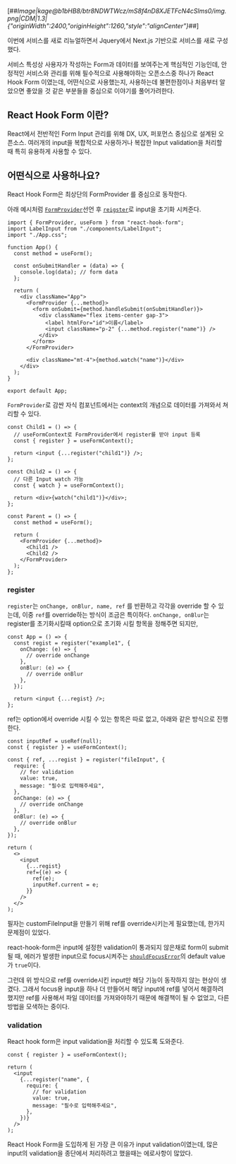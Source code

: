 [##_Image|kage@b1bHB8/btr8NDWTWcz/mS8f4nD8XJETFcN4cSlms0/img.png|CDM|1.3|{"originWidth":2400,"originHeight":1260,"style":"alignCenter"}_##]

이번에 서비스를 새로 리뉴얼하면서 Jquery에서 Next.js 기반으로 서비스를 새로 구성했다.

서비스 특성상 사용자가 작성하는 Form과 데이터를 보여주는게 핵심적인 기능인데, 안정적인 서비스와 관리를 위해 필수적으로 사용해야하는 오픈소스중 하나가 React Hook Form 이였는데, 어떤식으로 사용했는지, 사용하는데 불편한점이나 처음부터 알았으면 좋았을 것 같은 부분들을 중심으로 이야기를 풀어가려한다.

## React Hook Form 이란?

React에서 전반적인 Form Input 관리를 위해 DX, UX, 퍼포먼스 중심으로 설계된 오픈소스.
여러개의 input을 복합적으로 사용하거나 복잡한 Input validation을 처리할 때 특히 유용하게 사용할 수 있다.

## 어떤식으로 사용하나요?

React Hook Form은 최상단의 FormProvider 를 중심으로 동작한다.

아래 예시처럼 [`FormProvider`](https://react-hook-form.com/api/formprovider/)선언 후 [`reigster`](https://react-hook-form.com/api/useform/register/)로 input을 초기화 시켜준다.

```tsx
import { FormProvider, useForm } from "react-hook-form";
import LabelInput from "./components/LabelInput";
import "./App.css";

function App() {
  const method = useForm();

  const onSubmitHandler = (data) => {
    console.log(data); // form data
  };

  return (
    <div className="App">
      <FormProvider {...method}>
        <form onSubmit={method.handleSubmit(onSubmitHandler)}>
          <div className="flex items-center gap-3">
            <label htmlFor="id">이름</label>
            <input className="p-2" {...method.register("name")} />
          </div>
        </form>
      </FormProvider>

      <div className="mt-4">{method.watch("name")}</div>
    </div>
  );
}

export default App;
```

`FormProvider`로 감싼 자식 컴포넌트에서는 context의 개념으로 데이터를 가져와서 쳐리할 수 있다.

```tsx
const Child1 = () => {
  // useFormContext로 FormProvider에서 register를 받아 input 등록
  const { register } = useFormContext();

  return <input {...register("child1")} />;
};

const Child2 = () => {
  // 다른 Input watch 가능
  const { watch } = useFormContext();

  return <div>{watch("child1")}</div>;
};

const Parent = () => {
  const method = useForm();

  return (
    <FormProvider {...method}>
      <Child1 />
      <Child2 />
    </FormProvider>
  );
};
```

### register

`register`는 `onChange, onBlur, name, ref` 를 반환하고 각각을 override 할 수 있는데, 이중 `ref`를 override하는 방식이 조금은 특이하다.
`onChange, onBlur`는 register를 초기화시킬때 option으로 초기화 시킬 항목을 정해주면 되지만,

```tsx
const App = () => {
  const regist = register("example1", {
    onChange: (e) => {
      // override onChange
    },
    onBlur: (e) => {
      // override onBlur
    },
  });

  return <input {...regist} />;
};
```

ref는 option에서 override 시킬 수 있는 항목은 따로 없고, 아래와 같은 방식으로 진행한다.

```tsx
const inputRef = useRef(null);
const { register } = useFormContext();

const { ref, ...regist } = register("fileInput", {
  require: {
    // for validation
    value: true,
    message: "필수로 입력해주세요",
  },
  onChange: (e) => {
    // override onChange
  },
  onBlur: (e) => {
    // override onBlur
  },
});

return (
  <>
    <input
      {...regist}
      ref={(e) => {
        ref(e);
        inputRef.current = e;
      }}
    />
  </>
);
```

필자는 customFileInput을 만들기 위해 ref를 override시키는게 필요했는데, 한가지 문제점이 있었다.

react-hook-form은 input에 설정한 validation이 통과되지 않은채로 form이 submit 될 때,
에러가 발생한 input으로 focus시켜주는 [`shouldFocusError`](https://react-hook-form.com/api/useform/#shouldFocusError)의 default value가 `true`이다.

그런데 위 방식으로 ref를 override시킨 input만 해당 기능이 동작하지 않는 현상이 생겼다.
그래서 focus용 input을 하나 더 만들어서 해당 input에 ref를 넣어서 해결하려 했지만 ref를 사용해서 파일 데이터를 가져와야하기 때문에 해결책이 될 수 없었고, 다른 방법을 모색하는 중이다.

### validation

React hook form은 input validation을 처리할 수 있도록 도와준다.

```tsx
const { register } = useFormContext();

return (
  <input
    {...register("name", {
      require: {
        // for validation
        value: true,
        message: "필수로 입력해주세요",
      },
    })}
  />
);
```

React Hook Form을 도입하게 된 가장 큰 이유가 input validation이였는데, 많은 input의 validation을 종단에서 처리하려고 했을때는 에로사항이 많았다.
